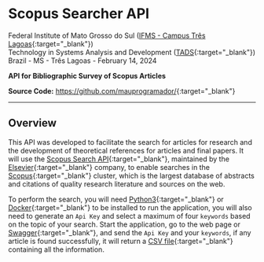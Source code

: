 # Scopus Searcher API

Federal Institute of Mato Grosso do Sul ([IFMS - Campus Três Lagoas](https://www.ifms.edu.br/campi/campus-tres-lagoas){:target="_blank"}) <br/>
Technology in Systems Analysis and Development ([TADS](https://www.ifms.edu.br/campi/campus-tres-lagoas/cursos/graduacao/analise-e-desenvolvimento-de-sistemas){:target="_blank"}) <br/>
Brazil - MS - Três Lagoas - February 14, 2024<br/>

**API for Bibliographic Survey of Scopus Articles** <br/>

**Source Code:** <https://github.com/mauprogramador/>{:target="_blank"}

---

## Overview

This API was developed to facilitate the search for articles for research and the development of theoretical references for articles and final papers. It will use the [Scopus Search API](https://dev.elsevier.com/documentation/SCOPUSSearchAPI.wadl){:target="_blank"}, maintained by the [Elsevier](https://www.elsevier.com/pt-br){:target="_blank"} company, to enable searches in the [Scopus](https://www.scopus.com/home.uri){:target="_blank"} cluster, which is the largest database of abstracts and citations of quality research literature and sources on the web.

To perform the search, you will need [Python3](https://www.python.org/){:target="_blank"} or [Docker](https://www.docker.com/){:target="_blank"} to be installed to run the application, you will also need to generate an `Api Key` and select a maximum of four `keywords` based on the topic of your search. Start the application, go to the web page or [Swagger](https://github.com/swagger-api/swagger-ui){:target="_blank"}, and send the `Api Key` and your `keywords`, if any article is found successfully, it will return a [CSV file](https://pt.wikipedia.org/wiki/Comma-separated_values){:target="_blank"} containing all the information.
